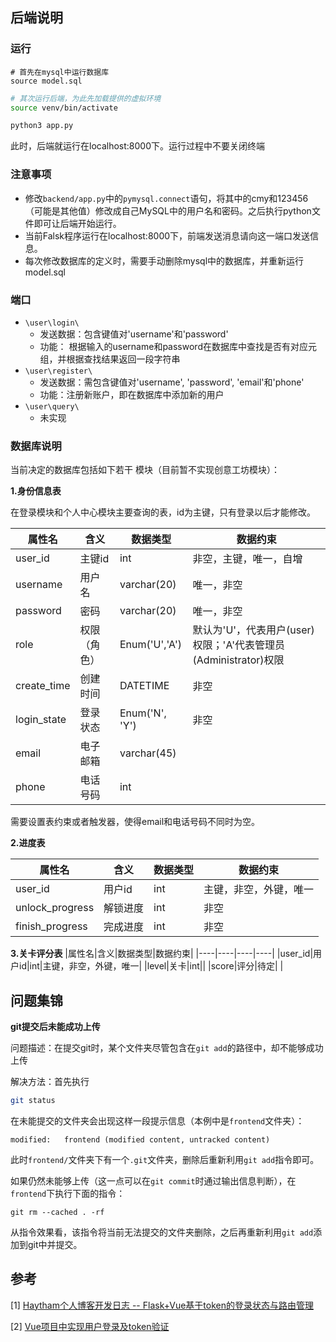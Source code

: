 ## 后端说明

### 运行

```mysql
# 首先在mysql中运行数据库
source model.sql
```

```sh
# 其次运行后端，为此先加载提供的虚拟环境
source venv/bin/activate

python3 app.py
```

此时，后端就运行在localhost:8000下。运行过程中不要关闭终端

### 注意事项

+ 修改`backend/app.py`中的`pymysql.connect`语句，将其中的cmy和123456（可能是其他值）修改成自己MySQL中的用户名和密码。之后执行python文件即可让后端开始运行。
+ 当前Falsk程序运行在localhost:8000下，前端发送消息请向这一端口发送信息。
+ 每次修改数据库的定义时，需要手动删除mysql中的数据库，并重新运行model.sql

### 端口

+ `\user\login\`
  + 发送数据：包含键值对'username'和'password' 
  + 功能： 根据输入的username和password在数据库中查找是否有对应元组，并根据查找结果返回一段字符串
+ `\user\register\`
	+ 发送数据：需包含键值对'username', 'password', 'email'和'phone'
	+ 功能：注册新账户，即在数据库中添加新的用户
+ `\user\query\`
	+ 未实现

### 数据库说明
当前决定的数据库包括如下若干
模块（目前暂不实现创意工坊模块）：

**1.身份信息表**

在登录模块和个人中心模块主要查询的表，id为主键，只有登录以后才能修改。

| 属性名 | 含义 | 数据类型 | 数据约束 |
|----|----|----|----|
|user_id|主键id|int|非空，主键，唯一，自增|
|username|用户名|varchar(20)|唯一，非空|
|password|密码|varchar(20)|唯一，非空|
|role|权限（角色）|Enum('U','A')|默认为'U'，代表用户(user)权限；'A'代表管理员(Administrator)权限|
|create_time|创建时间|DATETIME|非空|
|login_state|登录状态|Enum('N', 'Y')|非空|
|email|电子邮箱|varchar(45)| |
|phone|电话号码|int| |

需要设置表约束或者触发器，使得email和电话号码不同时为空。

**2.进度表**

| 属性名 | 含义 | 数据类型 | 数据约束 |
|----|----|----|----|
|user_id|用户id|int|主键，非空，外键，唯一|
|unlock_progress|解锁进度|int|非空|
|finish_progress|完成进度|int|非空|

**3.关卡评分表**
|属性名|含义|数据类型|数据约束|
|----|----|----|----|
|user_id|用户id|int|主键，非空，外键，唯一|
|level|关卡|int||
|score|评分|待定| |

## 问题集锦

**git提交后未能成功上传**

问题描述：在提交git时，某个文件夹尽管包含在`git add`的路径中，却不能够成功上传

解决方法：首先执行

```sh
git status
```

​	在未能提交的文件夹会出现这样一段提示信息（本例中是`frontend`文件夹）：

```
modified:   frontend (modified content, untracked content)
```

​	此时`frontend/`文件夹下有一个`.git`文件夹，删除后重新利用`git add`指令即可。

​	如果仍然未能够上传（这一点可以在`git commit`时通过输出信息判断），在`frontend`下执行下面的指令：

```
git rm --cached . -rf
```

​	从指令效果看，该指令将当前无法提交的文件夹删除，之后再重新利用`git add`添加到git中并提交。

## 参考

[1] [Haytham个人博客开发日志 -- Flask+Vue基于token的登录状态与路由管理](https://blog.csdn.net/chailie1504/article/details/100959645?utm_medium=distribute.pc_relevant.none-task-blog-baidulandingword-4&spm=1001.2101.3001.4242)

[2] [Vue项目中实现用户登录及token验证](https://www.cnblogs.com/web-record/p/9876916.html)


